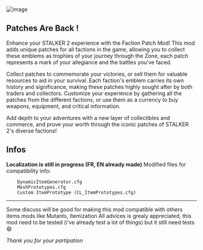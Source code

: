 ![image](https://www.hebergeur-image.fr/uploads/20241203/5919dc1894e3485690388ffcd1ac709bfccc4bca.png)

##  Patches Are Back !

Enhance your STALKER 2 experience with the Faction Patch Mod! This mod adds unique patches for all factions in the game, allowing you to collect these emblems as trophies of your journey through the Zone, each patch represents a mark of your allegiance and the battles you've faced.

Collect patches to commemorate your victories, or sell them for valuable resources to aid in your survival. Each faction's emblem carries its own history and significance, making these patches highly sought after by both traders and collectors. Customize your experience by gathering all the patches from the different factions, or use them as a currency to buy weapons, equipment, and critical information.

Add depth to your adventures with a new layer of collectibles and commerce, and prove your worth through the iconic patches of STALKER 2's diverse factions!
## Infos
**Localization is still in progress (FR, EN already made)**
Modified files for compatibility info:
```
    DynamicItemGenerator.cfg
    MeshPrototypes.cfg
    Custom ItemPrototype (CL_ItemPrototypes.cfg)
```

--------------------------
Some discuss will be good for making this mod compatible with others items mods like Mutants, Itemization
All advices is grealy appreciated, this mod need to be tested (i've already test a lot of things) but it still need tests 😄 

*Thank you for your partipation*
